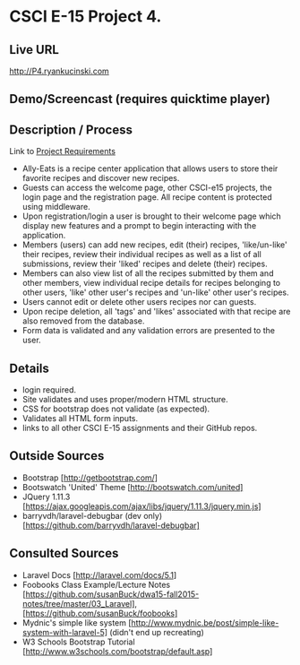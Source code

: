 # CSCI E-15 Project 4.

## Live URL
http://P4.ryankucinski.com

## Demo/Screencast (requires quicktime player)


## Description / Process
Link to [Project Requirements](http://dwa15.com/Projects/P4)

* Ally-Eats is a recipe center application that allows users to store their favorite recipes and discover new recipes.
* Guests can access the welcome page, other CSCI-e15 projects, the login page and the registration page. All recipe content is protected using middleware.
* Upon registration/login a user is brought to their welcome page which display new features and a prompt to begin interacting with the application.
* Members (users) can add new recipes, edit (their) recipes, 'like/un-like' their recipes, review their individual recipes as well as a list of all submissions, review their 'liked' recipes and delete (their) recipes.
* Members can also view  list of all the recipes submitted by them and other members, view individual recipe details for recipes belonging to other users,  'like' other user's recipes and 'un-like' other user's recipes.
* Users cannot edit or delete other users recipes nor can guests.
* Upon recipe deletion, all 'tags' and 'likes' associated with that recipe are also removed from the database.
* Form data is validated and any validation errors are presented to the user.


## Details
* login required.
* Site validates and uses proper/modern HTML structure.
* CSS for bootstrap does not validate (as expected).
* Validates all HTML form inputs.
* links to all other CSCI E-15 assignments and their GitHub repos.

## Outside Sources
* Bootstrap [http://getbootstrap.com/]
* Bootswatch 'United' Theme [http://bootswatch.com/united]
* JQuery 1.11.3 [https://ajax.googleapis.com/ajax/libs/jquery/1.11.3/jquery.min.js]
* barryvdh/laravel-debugbar (dev only) [https://github.com/barryvdh/laravel-debugbar]

## Consulted Sources
* Laravel Docs [http://laravel.com/docs/5.1]
* Foobooks Class Example/Lecture Notes [https://github.com/susanBuck/dwa15-fall2015-notes/tree/master/03_Laravel], [https://github.com/susanBuck/foobooks]
* Mydnic's simple like system [http://www.mydnic.be/post/simple-like-system-with-laravel-5] (didn't end up recreating)
* W3 Schools Bootstrap Tutorial [http://www.w3schools.com/bootstrap/default.asp]

